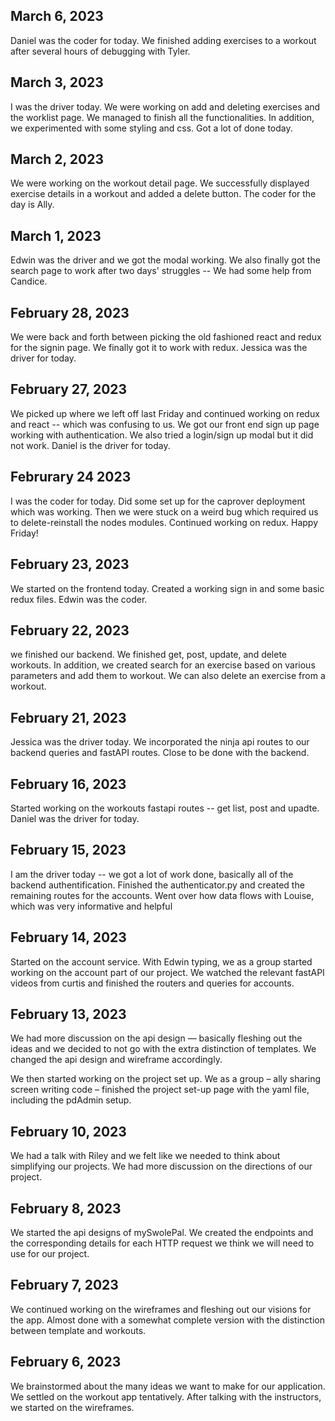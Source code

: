 ## March 6, 2023
Daniel was the coder for today. We finished adding exercises to a workout after several hours of debugging with Tyler. 

## March 3, 2023
I was the driver today. We were working on add and deleting exercises and the worklist page. We managed to finish all the functionalities. In addition, we experimented with some styling and css. Got a lot of done today.

## March 2, 2023
We were working on the workout detail page. We successfully displayed exercise details in a workout and added a delete button. The coder for the day is Ally.

## March 1, 2023
Edwin was the driver and we got the modal working. We also finally got the search page to work after two days' struggles -- We had some help from Candice.

## February 28, 2023
We were back and forth between picking the old fashioned react and redux for the signin page. We finally got it to work with redux. Jessica was the driver for today.

## February 27, 2023
We picked up where we left off last Friday and continued working on redux and react -- which was confusing to us. We got our front end sign up page working with authentication. We also tried a login/sign up modal but it did not work. Daniel is the driver for today.

## Februrary 24 2023
I was the coder for today. Did some set up for the caprover deployment which was working. Then we were stuck on a weird bug which required us to delete-reinstall the nodes modules. Continued working on redux. Happy Friday!

## February 23, 2023
We started on the frontend today. Created a working sign in and some basic redux files. Edwin was the coder.

## February 22, 2023
we finished our backend. We finished get, post, update, and delete workouts. In addition, we created search for an exercise based on various parameters and add them to workout. We can also delete an exercise from a workout.

## February 21, 2023
Jessica was the driver today. We incorporated the ninja api routes to our backend queries and fastAPI routes. Close to be done with the backend.

## February 16, 2023
Started working on the workouts fastapi routes -- get list, post and upadte. Daniel was the driver for today.

## February 15, 2023
I am the driver today -- we got a lot of work done, basically all of the backend authentification. Finished the authenticator.py and created the remaining routes for the accounts. Went over how data flows with Louise, which was very informative and helpful

## February 14, 2023
Started on the account service. With Edwin typing, we as a group started working on the account part of our project. We watched the relevant fastAPI videos from curtis and finished the routers and queries for accounts.


## February 13, 2023
We had more discussion on the api design — basically fleshing out the ideas and we decided to not go with the extra distinction of templates. We changed the api design and wireframe accordingly.


We then started working on the project set up. We as a group – ally sharing screen writing code – finished the project set-up page with the yaml file, including the pdAdmin setup.


## February 10, 2023
We had a talk with Riley and we felt like we needed to think about simplifying our projects. We had more discussion on the directions of our project.


## February 8, 2023
We started the api designs of mySwolePal. We created the endpoints and the corresponding details for each HTTP request we think we will need to use for our project.


## February 7, 2023
We continued working on the wireframes and fleshing out our visions for the app. Almost done with a somewhat complete version with the distinction between template and workouts.


## February 6, 2023
We brainstormed about the many ideas we want to make for our application. We settled on the workout app tentatively. After talking with the instructors, we started on the wireframes.
